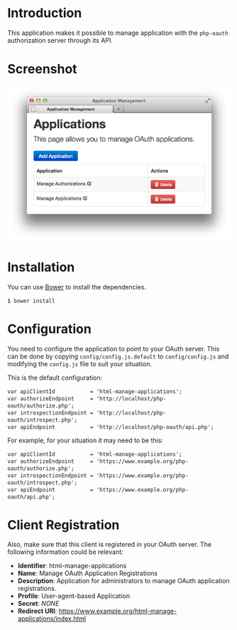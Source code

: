 # Introduction
This application makes it possible to manage application with the `php-oauth` 
authorization server through its API.

# Screenshot
![html-manage-applications](https://github.com/fkooman/html-manage-applications/raw/master/docs/html-manage-applications-screenshot.png)

# Installation
You can use [Bower](http://bower.io) to install the dependencies.

    $ bower install

# Configuration
You need to configure the application to point to your OAuth server. This can
be done by copying `config/config.js.default` to `config/config.js` and 
modifying the `config.js` file to suit your situation.

This is the default configuration:

    var apiClientId           = 'html-manage-applications';
    var authorizeEndpoint     = 'http://localhost/php-oauth/authorize.php';
    var introspectionEndpoint = 'http://localhost/php-oauth/introspect.php';
    var apiEndpoint           = 'http://localhost/php-oauth/api.php';

For example, for your situation it may need to be this:

    var apiClientId           = 'html-manage-applications';
    var authorizeEndpoint     = 'https://www.example.org/php-oauth/authorize.php';
    var introspectionEndpoint = 'https://www.example.org/php-oauth/introspect.php';
    var apiEndpoint           = 'https://www.example.org/php-oauth/api.php';

# Client Registration
Also, make sure that this client is registered in your OAuth server. The 
following information could be relevant:

* **Identifier**: html-manage-applications
* **Name**: Manage OAuth Application Registrations
* **Description**: Application for administrators to manage OAuth application 
  registrations.
* **Profile**: User-agent-based Application
* **Secret**: _NONE_
* **Redirect URI**: https://www.example.org/html-manage-applications/index.html